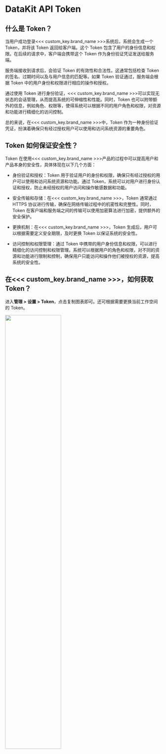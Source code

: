 # DataKit API Token

## 什么是 Token？


当用户成功登录<<< custom_key.brand_name >>>系统后，系统会生成一个 Token，并将该 Token 返回给客户端。这个 Token 包含了用户的身份信息和权限。在后续的请求中，客户端会携带这个 Token 作为身份验证凭证发送给服务端。

服务端接收到请求后，会验证 Token 的有效性和合法性。这通常包括检查 Token 的签名、过期时间以及与用户信息的匹配等。如果 Token 验证通过，服务端会根据 Token 中的用户身份和权限进行相应的操作和授权。

通过使用 Token 进行身份验证，<<< custom_key.brand_name >>>可以实现无状态的会话管理，从而提高系统的可伸缩性和性能。同时，Token 也可以附带额外的信息，例如角色、权限等，使得系统可以根据不同的用户角色和权限，对资源和功能进行精细化的访问控制。

总的来说，在<<< custom_key.brand_name >>>中，Token 作为一种身份验证凭证，扮演着确保只有经过授权用户可以使用和访问系统资源的重要角色。

## Token 如何保证安全性？

Token 在使用<<< custom_key.brand_name >>>产品的过程中可以提高用户和产品本身的安全性，具体体现在以下几个方面：

- 身份验证和授权：Token 用于验证用户的身份和权限，确保只有经过授权的用户可以使用和访问系统资源和功能。通过 Token，系统可以对用户进行身份认证和授权，防止未经授权的用户访问和操作敏感数据和功能。

- 安全传输和存储：在<<< custom_key.brand_name >>>，Token 通常通过 HTTPS 协议进行传输，确保在网络传输过程中的机密性和完整性。同时，Token 在客户端和服务端之间的传输可以使用加密算法进行加密，提供额外的安全保护。

- 更换机制：在<<< custom_key.brand_name >>>，Token 生成后，用户可以根据需要定义安全期限，及时更换 Token 以保证系统的安全性。

- 访问控制和权限管理：通过 Token 中携带的用户身份信息和权限，可以进行精细化的访问控制和权限管理。系统可以根据用户的角色和权限，对不同的资源和功能进行限制和控制，确保用户只能访问和操作他们被授权的资源，提高系统的安全性。

## 在<<< custom_key.brand_name >>>，如何获取 Token？

进入**管理 > 设置 > Token**，点击复制图表即可。还可根据需要更换当前工作空间的 Token。

<img src="../img/token.png" width="60%" >